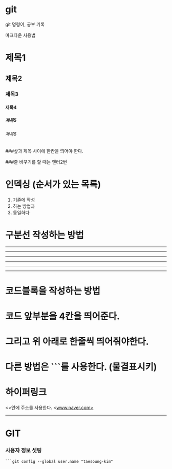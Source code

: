 # git
git 명령어, 공부 기록

마크다운 사용법
# 제목1
## 제목2
### 제목3
#### 제목4
##### 제목5
###### 제목6

###샆과 제목 사이에 한칸을 띄어야 한다.

###줄 바꾸기를 할 때는 엔터2번 

# 인덱싱 (순서가 있는 목록)

1. 기존에 작성
2. 하는 방법과
3. 동일하다

# 구분선 작성하는 방법
---
----
----- -
***
****
**** ** **

# 코드블록을 작성하는 방법
# 코드 앞부분을 4칸을 띄어준다.
# 그리고 위 아래로 한줄씩 띄어줘야한다.
# 다른 방법은 ```를 사용한다. (물결표시키)


# 하이퍼링크
<>안에 주소를 사용한다.
<www.naver.com>


---
# GIT

### 사용자 정보 셋팅
```git config --global user.email "kimtaesoung0608@gmail.com"
```git config --global user.name "taesoung-kim"
